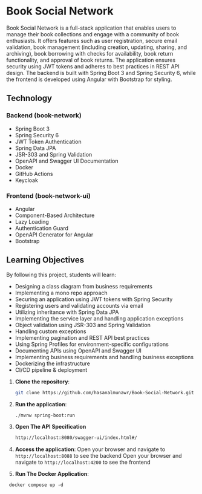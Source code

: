 # Book Social Network

Book Social Network is a full-stack application that enables users to manage their book collections and engage with a community of book enthusiasts. It offers features such as user registration, secure email validation, book management (including creation, updating, sharing, and archiving), book borrowing with checks for availability, book return functionality, and approval of book returns. The application ensures security using JWT tokens and adheres to best practices in REST API design. The backend is built with Spring Boot 3 and Spring Security 6, while the frontend is developed using Angular with Bootstrap for styling.



## Technology 

### Backend (book-network)

- Spring Boot 3
- Spring Security 6
- JWT Token Authentication
- Spring Data JPA
- JSR-303 and Spring Validation
- OpenAPI and Swagger UI Documentation
- Docker
- GitHub Actions
- Keycloak

### Frontend (book-network-ui)

- Angular
- Component-Based Architecture
- Lazy Loading
- Authentication Guard
- OpenAPI Generator for Angular
- Bootstrap

## Learning Objectives

By following this project, students will learn:

- Designing a class diagram from business requirements
- Implementing a mono repo approach
- Securing an application using JWT tokens with Spring Security
- Registering users and validating accounts via email
- Utilizing inheritance with Spring Data JPA
- Implementing the service layer and handling application exceptions
- Object validation using JSR-303 and Spring Validation
- Handling custom exceptions
- Implementing pagination and REST API best practices
- Using Spring Profiles for environment-specific configurations
- Documenting APIs using OpenAPI and Swagger UI
- Implementing business requirements and handling business exceptions
- Dockerizing the infrastructure
- CI/CD pipeline & deployment


1. **Clone the repository**:
    ```sh
    git clone https://github.com/hasanalmunawr/Book-Social-Network.git
    ```
2. **Run the application**:
    ```sh
    ./mvnw spring-boot:run
    ```
3. **Open The API Specification**
    ```sh
   http://localhost:8080/swagger-ui/index.html#/
   ```
4. **Access the application**:
   Open your browser and navigate to `http://localhost:8088` to see the backend
   Open your browser and navigate to `http://localhost:4200` to see the frontend

5. **Run The Docker Application**:
```shell
 docker compose up -d
```


